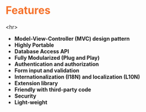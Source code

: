 <h1><font color='#F5712A'> Features </font></h1>


&lt;hr&gt;



  * **Model-View-Controller (MVC) design pattern**
  * **Highly Portable**
  * **Database Access API**
  * **Fully Modularized (Plug and Play)**
  * **Authentication and authorization**
  * **Form input and validation**
  * **Internationalization (I18N) and localization (L10N)**
  * **Extension library**
  * **Friendly with third-party code**
  * **Security**
  * **Light-weight**